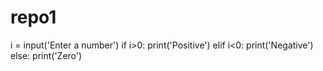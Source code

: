 # repo1
i = input('Enter a number')
if i>0:
  print('Positive')
elif i<0:
  print('Negative')
else:
  print('Zero')
